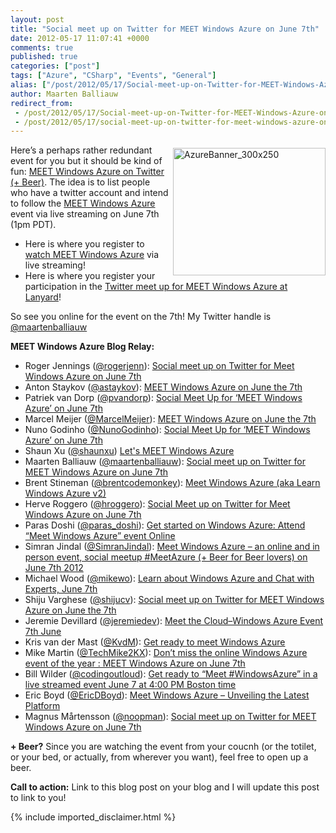 ```yaml
---
layout: post
title: "Social meet up on Twitter for MEET Windows Azure on June 7th"
date: 2012-05-17 11:07:41 +0000
comments: true
published: true
categories: ["post"]
tags: ["Azure", "CSharp", "Events", "General"]
alias: ["/post/2012/05/17/Social-meet-up-on-Twitter-for-MEET-Windows-Azure-on-June-7th.aspx", "/post/2012/05/17/social-meet-up-on-twitter-for-meet-windows-azure-on-june-7th.aspx"]
author: Maarten Balliauw
redirect_from:
 - /post/2012/05/17/Social-meet-up-on-Twitter-for-MEET-Windows-Azure-on-June-7th.aspx.html
 - /post/2012/05/17/social-meet-up-on-twitter-for-meet-windows-azure-on-june-7th.aspx.html
---
```

<p><a href="/images/AzureBanner_300x250.png"><img style="background-image: none; border-right-width: 0px; margin: 5px 0px 5px 5px; padding-left: 0px; padding-right: 0px; display: inline; float: right; border-top-width: 0px; border-bottom-width: 0px; border-left-width: 0px; padding-top: 0px" title="AzureBanner_300x250" border="0" alt="AzureBanner_300x250" align="right" src="/images/AzureBanner_300x250_thumb.png" width="244" height="204" /></a>Here’s a perhaps rather redundant event for you but it should be kind of fun: <a href="http://lanyrd.com/2012/meetazure/">MEET Windows Azure on Twitter (+ Beer)</a>. The idea is to list people who have a twitter account and intend to follow the <a href="http://www.meetwindowsazure.com/">MEET Windows Azure</a> event via live streaming on June 7th (1pm PDT).</p>  <ul>   <li>Here is where you register to <a href="http://register.meetwindowsazure.com/">watch MEET Windows Azure</a> via live streaming! </li>    <li>Here is where you register your participation in the <a href="http://lanyrd.com/2012/meetazure/">Twitter meet up for MEET Windows Azure at Lanyard</a>! </li> </ul>  <p>So see you online for the event on the 7th! My Twitter handle is <a href="http://twitter.com/maartenballiauw" target="_blank">@maartenballiauw</a></p>  <p><strong>MEET Windows Azure Blog Relay:</strong></p>  <ul>   <li>Roger Jennings (<a href="https://twitter.com/#!/rogerjenn">@rogerjenn</a>): <a href="http://oakleafblog.blogspot.se/2012/05/social-meet-up-on-twitter-for-meet.html">Social meet up on Twitter for Meet Windows Azure on June 7th</a> </li>    <li>Anton Staykov (<a href="https://twitter.com/#!/astaykov">@astaykov</a>): <a href="http://blogs.staykov.net/2012/05/meet-windows-azure-on-june-7th.html">MEET Windows Azure on June the 7th</a> </li>    <li>Patriek van Dorp (<a href="https://twitter.com/#!/pvandorp">@pvandorp</a>): <a href="http://cloudythoughts.siadis.com/windows-azure/social-meet-up-for-meet-windows-azure-on-june-7th">Social Meet Up for ‘MEET Windows Azure’ on June 7th</a> </li>    <li>Marcel Meijer (<a href="https://twitter.com/#!/MarcelMeijer">@MarcelMeijer</a>): <a href="ttp://blogs.msmvps.com/marcelmeijer/blog/2012/05/16/meet-windows-azure-on-june-the-7th">MEET Windows Azure on June the 7th</a> </li>    <li>Nuno Godinho (<a href="https://twitter.com/#!/NunoGodinho">@NunoGodinho</a>): <a href="http://msmvps.com/blogs/nunogodinho/archive/2012/05/16/social-meet-up-for-meet-windows-azure-on-june-7th.aspx">Social Meet Up for ‘MEET Windows Azure’ on June 7th</a> </li>    <li>Shaun Xu (<a href="https://twitter.com/#%21/shaunxu">@shaunxu</a>) <a href="http://blogs.shaunxu.me/archive/2012/05/16/letrsquos-meet-windows-azure.aspx">Let's MEET Windows Azure</a> </li>    <li>Maarten Balliauw (<a href="https://twitter.com/#!/maartenballiauw">@maartenballiauw</a>): <a href="/post/2012/05/17/Social-meet-up-on-Twitter-for-MEET-Windows-Azure-on-June-7th.aspx">Social meet up on Twitter for MEET Windows Azure on June 7th</a> </li>    <li>Brent Stineman (<a href="https://twitter.com/#!/brentcodemonkey">@brentcodemonkey</a>): <a href="http://brentdacodemonkey.wordpress.com/2012/05/17/meet-windows-azure-june72012/">Meet Windows Azure (aka Learn Windows Azure v2)</a> </li>    <li>Herve Roggero (<a href="http://twitter.com/hroggero">@hroggero</a>): <a href="http://geekswithblogs.net/hroggero/archive/2012/05/17/social-meet-up-on-twitter-for-meet-windows-azure-on.aspx">Social Meet up on Twitter for Meet Windows Azure on June 7th</a> </li>    <li>Paras Doshi (<a href="http://twitter.com/#!/paras_doshi">@paras_doshi</a>): <a href="http://parasdoshi.com/2012/05/19/get-started-on-windows-azure-attend-meet-windows-azure-event-online/">Get started on Windows Azure: Attend “Meet Windows Azure” event Online</a> </li>    <li>Simran Jindal (<a href="http://twitter.com/#!/SimranJindal">@SimranJindal</a>): <a href="http://simranjindal.wordpress.com/2012/05/21/meet-windows-azure-an-online-and-in-person-event-social-meetup-meetazure-beer-for-beer-lovers-on-june-7th-2012/">Meet Windows Azure – an online and in person event, social meetup #MeetAzure (+ Beer for Beer lovers) on June 7th 2012</a> </li>    <li>Michael Wood (<a href="https://twitter.com/#!/mikewo">@mikewo</a>): <a href="http://mvwood.com/blog/learn-about-windows-azure-and-chat-with-experts-june-7th/">Learn about Windows Azure and Chat with Experts, June 7th</a> </li>    <li>Shiju Varghese (<a href="http://twitter.com/#!/shijucv/">@shijucv</a>): <a href="http://weblogs.asp.net/shijuvarghese/archive/2012/05/28/social-meet-up-on-twitter-for-meet-windows-azure-on-june-the-7th.aspx">Social meet up on Twitter for MEET Windows Azure on June the 7th</a> </li>    <li>Jeremie Devillard (<a href="http://twitter.com/#!/jeremiedev/">@jeremiedev</a>): <a href="http://jeremiedevillard.wordpress.com/2012/05/16/meet-the-cloudwindows-azure-event-7th-june/">Meet the Cloud–Windows Azure Event 7th June</a> </li>    <li>Kris van der Mast (<a href="https://twitter.com/#!/KvdM">@KvdM</a>): <a href="http://blog.krisvandermast.com/GetReadyToMeetWindowsAzure.aspx">Get ready to meet Windows Azure</a> </li>    <li>Mike Martin (<a href="https://twitter.com/#!/techmike2kx">@TechMike2KX</a>): <a href="http://techmike2kx.wordpress.com/2012/05/30/dont-miss-the-online-windows-azure-event-of-the-year-meet-windows-azure-on-june-7th">Don’t miss the online Windows Azure event of the year : MEET Windows Azure on June 7th </a></li>    <li>Bill Wilder (<a href="https://twitter.com/#%21/codingoutloud">@codingoutloud</a>): <a href="http://blog.codingoutloud.com/2012/06/04/meet-windowsazure-live-streamed-event-june-7-2012/">Get ready to “Meet #WindowsAzure” in a live streamed event June 7 at 4:00 PM Boston time</a></li>    <li>Eric Boyd (<a href="https://twitter.com/#%21/EricDBoyd">@EricDBoyd</a>): <a href="http://ericdboyd.com/2012/06/05/meet-windows-azure-unveiling-the-latest-platform/">Meet Windows Azure – Unveiling the Latest Platform</a></li>    <li>Magnus Mårtensson (<a href="https://twitter.com/#!/noopman">@noopman</a>): <a href="http://www.magnusmartensson.com/post/2012/05/16/Social-meet-up-on-Twitter-for-MEET-Windows-Azure-on-June-7th.aspx">Social meet up on Twitter for MEET Windows Azure on June 7th</a> </li> </ul>  <p><strong>+ Beer?</strong> Since you are watching the event from your coucnh (or the totilet, or your bed, or actually, from wherever you want), feel free to open up a beer. </p>  <p><strong>Call to action:</strong> Link to this blog post on your blog and I will update this post to link to you!</p>
{% include imported_disclaimer.html %}
